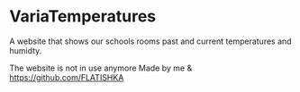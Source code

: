 # VariaTemperatures
 
 A website that shows our schools rooms past and current temperatures and humidty.
 
 The website is not in use anymore
 Made by me & https://github.com/FLATISHKA

